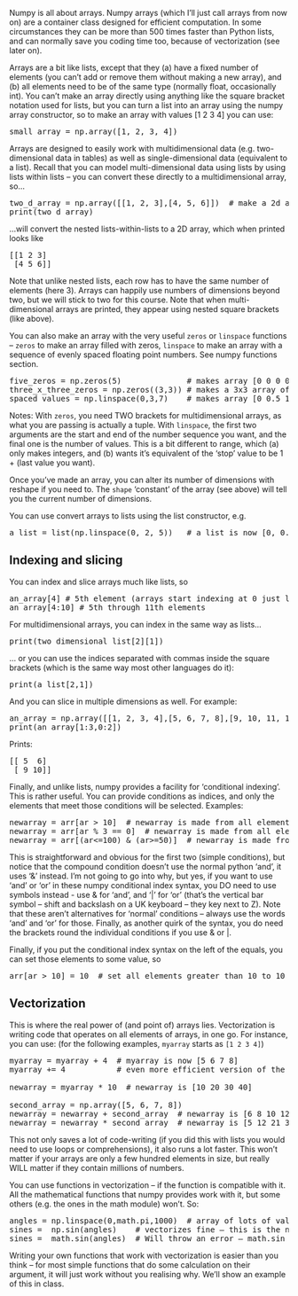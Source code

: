 Numpy is all about arrays. Numpy arrays (which I’ll just call arrays from now on) are a container class designed for efficient computation. 
In some circumstances they can be more than 500 times faster than Python lists, and can normally save you coding time too, because of vectorization (see later on).

Arrays are a bit like lists, except that they (a) have a fixed number of elements (you can’t add or remove them without making a new array), and 
(b) all elements need to be of the same type (normally float, occasionally int). 
You can’t make an array directly using anything like the square bracket notation used for lists, but you can turn a list into an array 
using the numpy array constructor, so to make an array with values [1 2 3 4] you can use:

<pre>
small_array = np.array([1, 2, 3, 4])
</pre>

Arrays are designed to easily work with multidimensional data (e.g. two-dimensional data in tables) 
as well as single-dimensional data (equivalent to a list). Recall that you can model multi-dimensional data 
using lists by using lists within lists – you can convert these directly to a multidimensional array, so…

<pre>
two_d_array = np.array([[1, 2, 3],[4, 5, 6]])  # make a 2d array
print(two_d_array)
</pre>

…will convert the nested lists-within-lists to a 2D array, which when printed looks like
<pre>
[[1 2 3]
 [4 5 6]]
</pre>

Note that unlike nested lists, each row has to have the same number of elements (here 3). 
Arrays can happily use numbers of dimensions beyond two, 
but we will stick to two for this course. Note that when multi-dimensional arrays are printed, they appear using nested square brackets (like above).

You can also make an array with the very useful `zeros` or `linspace` functions – `zeros` to make an array filled with zeros, 
`linspace` to make an array with a sequence of evenly spaced floating point numbers. See numpy functions section.

<pre>
five_zeros = np.zeros(5)              # makes array [0 0 0 0 0]
three_x_three_zeros = np.zeros((3,3)) # makes a 3x3 array of zeros – note (( ))
spaced_values = np.linspace(0,3,7)    # makes array [0 0.5 1 1.5 2 2.5 3]
</pre>

Notes: With `zeros`, you need TWO brackets for multidimensional arrays, as what you are passing is actually a tuple. 
With `linspace`, the first two arguments are the start and end of the number sequence you want, and the final one is the number of values.
This is a bit different to range, which (a) only makes integers, and (b) wants it’s equivalent of the ‘stop’ value to be 1 + (last value you want).

Once you’ve made an array, you can alter its number of dimensions with reshape if you need to. 
The `shape` ‘constant’ of the array (see above) will tell you the current number of dimensions.

You can use convert arrays to lists using the list constructor, e.g. 

<pre>a_list = list(np.linspace(0, 2, 5))   # a_list is now [0, 0.5, 1, 1.5, 2]
</pre>

Indexing and slicing
--------------------
You can index and slice arrays much like lists, so

<pre>an_array[4] # 5th element (arrays start indexing at 0 just like lists)
an_array[4:10] # 5th through 11th elements
</pre>

For multidimensional arrays, you can index in the same way as lists…

<pre>print(two_dimensional_list[2][1])
</pre>
… or you can use the indices separated with commas inside the square brackets (which is the same way most other languages do it):

<pre>
print(a_list[2,1])
</pre>

And you can slice in multiple dimensions as well. For example:

<pre>
an_array = np.array([[1, 2, 3, 4],[5, 6, 7, 8],[9, 10, 11, 12]]) # make 2d array
print(an_array[1:3,0:2])
</pre>

Prints:

<pre>[[ 5  6]
 [ 9 10]]
</pre>

Finally, and unlike lists, numpy provides a facility for ‘conditional indexing’. This is rather useful. 
You can provide conditions as indices, and only the elements that meet those conditions will be selected. Examples:
 
<pre>
newarray = arr[ar > 10]  # newarray is made from all elements in arr whose value is > 10
newarray = arr[ar % 3 == 0]  # newarray is made from all elements in arr divisible by 3
newarray = arr[(ar<=100) & (ar>=50)]  # newarray is made from all elements in arr beween 0 and 50
</pre>

This is straightforward and obvious for the first two (simple conditions), but notice that the compound condition doesn’t use the normal python ‘and’,
it uses ‘&’ instead. I’m not going to go into why, but yes, if you want to use ‘and’ or ‘or’ in these numpy conditional index syntax, you 
DO need to use symbols instead - use & for ‘and’, and ‘|’ for ‘or’ (that’s the vertical bar symbol – shift and backslash on a UK keyboard – they key next to Z). 
Note that these aren’t alternatives for ‘normal’ conditions – always use the words ‘and’ and ‘or’ for those. Finally, as 
another quirk of the syntax, you do need the brackets round the individual conditions if you use & or |.

Finally, if you put the conditional index syntax on the left of the equals, you can set those elements to some value, so

<pre>arr[ar > 10] = 10  # set all elements greater than 10 to 10  
</pre>

Vectorization
--------------

This is where the real power of (and point of) arrays lies. 
Vectorization is writing code that operates on all elements of arrays, in one go. For instance, you can use: (for the following examples, `myarray` starts as `[1 2 3 4]`)

<pre>
myarray = myarray + 4  # myarray is now [5 6 7 8]
myarray += 4           # even more efficient version of the above

newarray = myarray * 10  # newarray is [10 20 30 40]

second_array = np.array([5, 6, 7, 8])
newarray = newarray + second_array  # newarray is [6 8 10 12]
newarray = newarray * second_array  # newarray is [5 12 21 32]
</pre>

This not only saves a lot of code-writing (if you did this with lists you would need to use loops or comprehensions), it also runs a lot faster. 
This won’t matter if your arrays are only a few hundred elements in size, but really WILL matter if they contain millions of numbers.

You can use functions in vectorization – if the function is compatible with it. All the mathematical functions that numpy provides work with 
it, but some others (e.g. the ones in the math module) won’t. So:

<pre>
angles = np.linspace(0,math.pi,1000)  # array of lots of values 0-Pi
sines =  np.sin(angles)    # vectorizes fine – this is the numpy sin function
sines =  math.sin(angles)  # Will throw an error – math.sin expects a number
</pre>

Writing your own functions that work with vectorization is easier than you think – for most simple functions that do some calculation on their argument, 
it will just work without you realising why. We’ll show an example of this in class.
